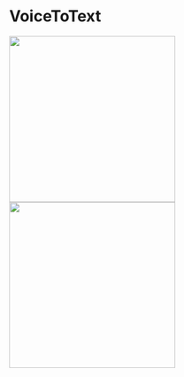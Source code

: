 # VoiceToText

<img class=mobile-image src="https://user-images.githubusercontent.com/68817698/214226266-4ec00d3d-5571-49c5-9b9d-fe19f3bd37af.png" width="300"/>   <img class=mobile-image src="https://user-images.githubusercontent.com/68817698/214226285-9eaf617f-17f4-4215-8274-d31fb014dcd3.png" width="300"/>

